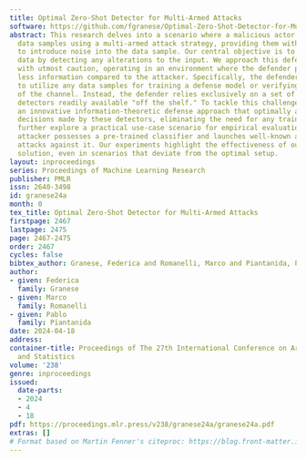 ```yaml
---
title: Optimal Zero-Shot Detector for Multi-Armed Attacks
software: https://github.com/fgranese/Optimal-Zero-Shot-Detector-for-Multi-Armed-Attacks
abstract: This research delves into a scenario where a malicious actor can manipulate
  data samples using a multi-armed attack strategy, providing them with multiple ways
  to introduce noise into the data sample. Our central objective is to protect the
  data by detecting any alterations to the input. We approach this defensive strategy
  with utmost caution, operating in an environment where the defender possesses significantly
  less information compared to the attacker. Specifically, the defender is unable
  to utilize any data samples for training a defense model or verifying the integrity
  of the channel. Instead, the defender relies exclusively on a set of pre-existing
  detectors readily available "off the shelf." To tackle this challenge, we derive
  an innovative information-theoretic defense approach that optimally aggregates the
  decisions made by these detectors, eliminating the need for any training data. We
  further explore a practical use-case scenario for empirical evaluation, where the
  attacker possesses a pre-trained classifier and launches well-known adversarial
  attacks against it. Our experiments highlight the effectiveness of our proposed
  solution, even in scenarios that deviate from the optimal setup.
layout: inproceedings
series: Proceedings of Machine Learning Research
publisher: PMLR
issn: 2640-3498
id: granese24a
month: 0
tex_title: Optimal Zero-Shot Detector for Multi-Armed Attacks
firstpage: 2467
lastpage: 2475
page: 2467-2475
order: 2467
cycles: false
bibtex_author: Granese, Federica and Romanelli, Marco and Piantanida, Pablo
author:
- given: Federica
  family: Granese
- given: Marco
  family: Romanelli
- given: Pablo
  family: Piantanida
date: 2024-04-18
address:
container-title: Proceedings of The 27th International Conference on Artificial Intelligence
  and Statistics
volume: '238'
genre: inproceedings
issued:
  date-parts:
  - 2024
  - 4
  - 18
pdf: https://proceedings.mlr.press/v238/granese24a/granese24a.pdf
extras: []
# Format based on Martin Fenner's citeproc: https://blog.front-matter.io/posts/citeproc-yaml-for-bibliographies/
---
```

